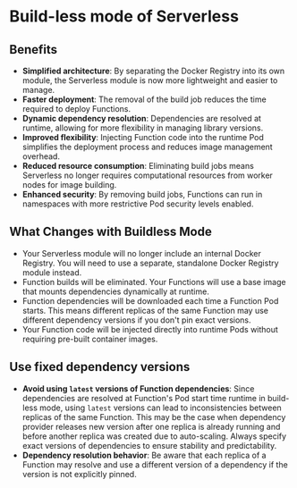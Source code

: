 # Build-less mode of Serverless

## Benefits

- **Simplified architecture**: By separating the Docker Registry into its own module, the Serverless module is now more lightweight and easier to manage.
- **Faster deployment**: The removal of the build job reduces the time required to deploy Functions.
- **Dynamic dependency resolution**: Dependencies are resolved at runtime, allowing for more flexibility in managing library versions.
- **Improved flexibility**: Injecting Function code into the runtime Pod simplifies the deployment process and reduces image management overhead.
- **Reduced resource consumption**: Eliminating build jobs means Serverless no longer requires computational resources from worker nodes for image building.
- **Enhanced security**: By removing build jobs, Functions can run in namespaces with more restrictive Pod security levels enabled.

## What Changes with Buildless Mode

- Your Serverless module will no longer include an internal Docker Registry. You will need to use a separate, standalone Docker Registry module instead.
- Function builds will be eliminated. Your Functions will use a base image that mounts dependencies dynamically at runtime.
- Function dependencies will be downloaded each time a Function Pod starts. This means different replicas of the same Function may use different dependency versions if you don't pin exact versions.
- Your Function code will be injected directly into runtime Pods without requiring pre-built container images.

## Use fixed dependency versions

- **Avoid using `latest` versions of Function dependencies**: Since dependencies are resolved at Function's Pod start time runtime in build-less mode, using `latest` versions can lead to inconsistencies between replicas of the same Function. This may be the case when dependency provider releases new version after one replica is already running and before another replica was created due to auto-scaling.  Always specify exact versions of dependencies to ensure stability and predictability.
- **Dependency resolution behavior**: Be aware that each replica of a Function may resolve and use a different version of a dependency if the version is not explicitly pinned.